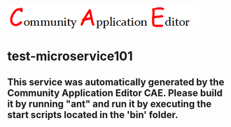 ![CAE](https://github.com/CAE-Community-Application-Editor/CAE-Deployment-Temp/blob/master/microservice-test-microservice101/img/logo.png)  

test-microservice101
===================


This service was automatically generated by the Community Application Editor CAE. Please build it by running "ant" and run it by executing the start scripts located in the 'bin' folder.
---------------
